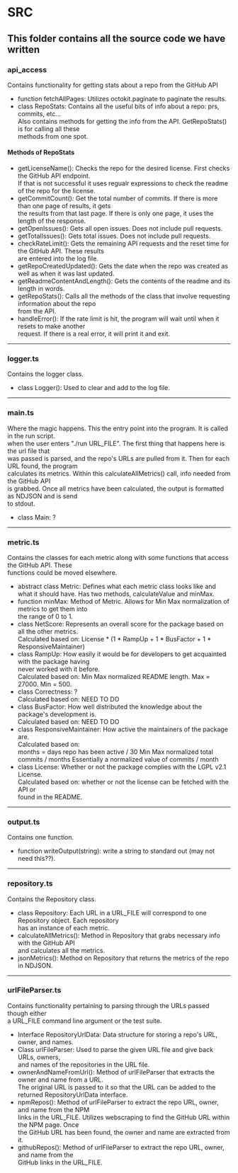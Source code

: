 # SRC

## This folder contains all the source code we have written

### api_access
Contains functionality for getting stats about a repo from the GitHub API
- function fetchAllPages: Utilizes octokit.paginate to paginate the results.
- class RepoStats: Contains all the useful bits of info about a repo: prs, commits, etc...   
Also contains methods for getting the info from the API. GetRepoStats() is for calling all these   
methods from one spot.
#### Methods of RepoStats
- getLicenseName(): Checks the repo for the desired license. First checks the GitHub API endpoint.  
If that is not successful it uses regualr expressions to check the readme of the repo for the license.
- getCommitCount(): Get the total number of commits. If there is more than one page of results, it gets  
the results from that last page. If there is only one page, it uses the length of the response.
- getOpenIssues(): Gets all open issues. Does not include pull requests.
- getTotalIssues(): Gets total issues. Does not include pull requests.
- checkRateLimit(): Gets the remaining API requests and the reset time for the GitHub API. These results  
are entered into the log file.
- getRepoCreatedUpdated(): Gets the date when the repo was created as well as when it was last updated.
- getReadmeContentAndLength(): Gets the contents of the readme and its length in words.
- getRepoStats(): Calls all the methods of the class that involve requesting information about the repo  
from the API.
- handleError(): If the rate limit is hit, the program will wait until when it resets to make another  
request. If there is a real error, it will print it and exit.
***
### logger.ts
Contains the logger class.
- class Logger(): Used to clear and add to the log file.
***
### main.ts
Where the magic happens. This the entry point into the program. It is called in the run script.  
when the user enters "./run URL_FILE". The first thing that happens here is the url file that   
was passed is parsed, and the repo's URLs are pulled from it. Then for each URL found, the program   
calculates its metrics. Within this calculateAllMetrics() call, info needed from the GitHub API   
is grabbed. Once all metrics have been calculated, the output is formatted as NDJSON and is send   
to stdout.
- class Main: ?
***
### metric.ts
Contains the classes for each metric along with some functions that access the GitHub API. These  
functions could be moved elsewhere.
- abstract class Metric: Defines what each metric class looks like and what it should have. 
Has two methods, calculateValue and minMax.
- function minMax: Method of Metric. Allows for Min Max normalization of metrics to get them into   
the range of 0 to 1.
- class NetScore: Represents an overall score for the package based on all the other metrics.  
Calculated based on: License * (1 * RampUp + 1 * BusFactor + 1 * ResponsiveMaintainer)
- class RampUp: How easily it would be for developers to get acquainted with the package having  
never worked with it before.  
Calculated based on: Min Max normalized README length. Max = 27000. Min = 500.
- class Correctness: ?  
Calculated based on: NEED TO DO
- class BusFactor: How well distributed the knowledge about the package's development is.  
Calculated based on: NEED TO DO
- class ResponsiveMaintainer: How active the maintainers of the package are.  
Calculated based on:   
months = days repo has been active / 30
Min Max normalized total commits / months
Essentially a normalized value of commits / month
- class License: Whether or not the package complies with the LGPL v2.1 License.  
Calculated based on: whether or not the license can be fetched with the API or   
found in the README.
***
### output.ts
Contains one function.
- function writeOutput(string): write a string to standard out (may not need this??).
***
### repository.ts
Contains the Repository class.
- class Repository: Each URL in a URL_FILE will correspond to one Repository object. Each repository  
has an instance of each metric.  
- calculateAllMetrics(): Method in Repository that grabs necessary info with the GitHub API   
and calculates all the metrics.
- jsonMetrics(): Method on Repository that returns the metrics of the repo in NDJSON.
***
### urlFileParser.ts
Contains functionality pertaining to parsing through the URLs passed though either     
a URL_FILE command line argument or the test suite.
- Interface RepositoryUrlData: Data structure for storing a repo's URL, owner, and names.
- Class urlFileParser: Used to parse the given URL file and give back URLs, owners,     
and names of the repositories in the URL file.
- ownerAndNameFromUrl(): Method of urlFileParser that extracts the owner and name from a URL.  
The original URL is passed to it so that the URL can be added to the returned RepositoryUrlData interface.  
- npmRepos(): Method of urlFileParser to extract the repo URL, owner, and name from the NPM     
links in the URL_FILE. Utilizes webscraping to find the GitHub URL within the NPM page. Once  
the GitHub URL has been found, the owner and name are extracted from it.
- githubRepos(): Method of urlFileParser to extract the repo URL, owner, and name from the      
GitHub links in the URL_FILE.




